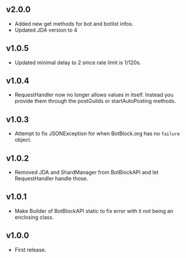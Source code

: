 ## v2.0.0
- Added new get methods for bot and botlist infos.
- Updated JDA version to 4

## v1.0.5
- Updated minimal delay to 2 since rate limit is 1/120s.

## v1.0.4
- RequestHandler now no longer allows values in itself. Instead you provide them through the postGuilds  or startAutoPosting methods.

## v1.0.3
- Attempt to fix JSONException for when BotBlock.org has no `failure` object.

## v1.0.2
- Removed JDA and ShardManager from BotBlockAPI and let RequestHandler handle those.

## v1.0.1
- Make Builder of BotBlockAPI static to fix error with it not being an enclosing class.

## v1.0.0
- First release.
